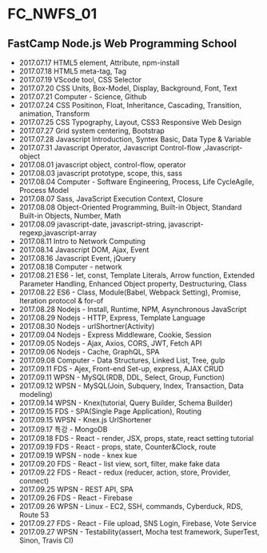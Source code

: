 # FC_NWFS_01

<!--
page_number: true
$size: A4
footer : Fastcampus 웹 프로그래밍 & 프론트엔드 개발 스쿨, 2017
-->

## FastCamp Node.js Web Programming School  
  
- 2017.07.17 HTML5 element, Attribute, npm-install  
- 2017.07.18 HTML5 meta-tag, Tag  
- 2017.07.19 VScode tool, CSS Selector  
- 2017.07.20 CSS Units, Box-Model, Display, Background, Font, Text  
- 2017.07.21 Computer - Science, Github  
- 2017.07.24 CSS Positinon, Float, Inheritance, Cascading, Transition, animation, Transform  
- 2017.07.25 CSS Typography, Layout, CSS3 Responsive Web Design  
- 2017.07.27 Grid system centering, Bootstrap  
- 2017.07.28 Javascript Introduction, Syntex Basic, Data Type & Variable  
- 2017.07.31 Javascript Operator, Javascript Control-flow ,Javascript-object  
- 2017.08.01 javascript object, control-flow, operator  
- 2017.08.03 javascript prototype, scope, this, sass  
- 2017.08.04 Computer - Software Engineering, Process, Life CycleAgile, Process Model  
- 2017.08.07 Sass, JavaScript Execution Context, Closure  
- 2017.08.08 Object-Oriented Programming, Built-in Object, Standard Built-in Objects, Number, Math
- 2017.08.09 javascript-date, javascript-string, javascript-regexp,javascript-array  
- 2017.08.11 Intro to Network Computing  
- 2017.08.14 Javascript DOM, Ajax, Event  
- 2017.08.16 Javascript Event, jQuery  
- 2017.08.18 Computer - network  
- 2017.08.21 ES6 - let, const, Template Literals, Arrow function, Extended Parameter Handling, Enhanced Object property, Destructuring, Class  
- 2017.08.22 ES6 - Class, Module(Babel, Webpack Setting), Promise, Iteration protocol & for-of  
- 2017.08.28 Nodejs - Install, Runtime, NPM, Asynchronous JavaScript  
- 2017.08.29 Nodejs - HTTP, Express, Template Language  
- 2017.08.30 Nodejs - urlShortner(Activity)  
- 2017.09.04 Nodejs - Express Middleware, Cookie, Session  
- 2017.09.05 Nodejs - Ajax, Axios, CORS, JWT, Fetch API  
- 2017.09.06 Nodejs - Cache, GraphQL, SPA  
- 2017.09.08 Computer - Data Structures, Linked List, Tree, gulp  
- 2017.09.11 FDS - Ajex, Front-end Set-up, express, AJAX CRUD  
- 2017.09.11 WPSN - MySQL(RDB, DDL, Select, Group, Function)  
- 2017.09.12 WPSN - MySQL(Join, Subquery, Index, Transaction, Data modeling)  
- 2017.09.14 WPSN - Knex(tutorial, Query Builder, Schema Builder)
- 2017.09.15 FDS - SPA(Single Page Application), Routing   
- 2017.09.15 WPSN - Knex.js UrlShortener  
- 2017.09.17 특강 - MongoDB 
- 2017.09.18 FDS - React - render, JSX, props, state, react setting tutorial
- 2017.09.19 FDS - React - props, state, Counter&Clock, route
- 2017.09.19 WPSN - node - knex kue
- 2017.09.20 FDS - React - list view, sort, filter, make fake data  
- 2017.09.22 FDS - React - redux (reducer, action, store, Provider, connect) 
- 2017.09.25 WPSN - REST API, SPA  
- 2017.09.26 FDS - React - Firebase     
- 2017.09.26 WPSN - Linux - EC2, SSH, commands, Cyberduck, RDS, Route 53
- 2017.09.27 FDS - React - File upload, SNS Login, Firebase, Vote Service 
- 2017.09.27 WPSN - Testability(assert, Mocha test framework, SuperTest, Sinon, Travis CI)  


